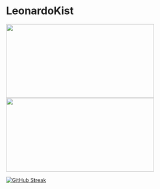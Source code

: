 # LeonardoKist

<div>
  <a href="https://github.com/leokist">
    
  <img height="200px" width="400px" src="https://github-readme-stats.vercel.app/api?username=leokist&show_icons=true&theme=tokyonight&include_all_commits=true&count_private=true"/>
  <img height="200px" width="400px" src="https://github-readme-stats.vercel.app/api/top-langs/?username=leokist&layout=compact&langs_count=6&theme=tokyonight"/>
</div>
  
  [![GitHub Streak](http://github-readme-streak-stats.herokuapp.com?user=leokist&theme=merko&hide_border=true&locale=pt_BR)](https://git.io/streak-stats)

